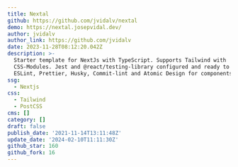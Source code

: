 ```yaml
---
title: Nextal
github: https://github.com/jvidalv/nextal
demo: https://nextal.josepvidal.dev/
author: jvidalv
author_link: https://github.com/jvidalv
date: 2023-11-28T08:12:20.042Z
description: >-
  Starter template for NextJs with TypeScript. Supports Tailwind with
  CSS-Modules. Jest and @react/testing-library configured and ready to go. Also
  ESLint, Prettier, Husky, Commit-lint and Atomic Design for components.
ssg:
  - Nextjs
css:
  - Tailwind
  - PostCSS
cms: []
category: []
draft: false
publish_date: '2021-11-14T13:11:48Z'
update_date: '2024-02-10T11:11:30Z'
github_star: 160
github_fork: 16
---
```

